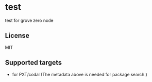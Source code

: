 # test

test for grove zero node

## License

MIT

## Supported targets

* for PXT/codal
(The metadata above is needed for package search.)

